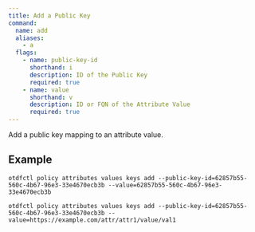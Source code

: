 ```yaml
---
title: Add a Public Key
command:
  name: add
  aliases:
    - a
  flags:
    - name: public-key-id
      shorthand: i
      description: ID of the Public Key
      required: true
    - name: value
      shorthand: v
      description: ID or FQN of the Attribute Value
      required: true
---
```


Add a public key mapping to an attribute value.

## Example

```shell
otdfctl policy attributes values keys add --public-key-id=62857b55-560c-4b67-96e3-33e4670ecb3b --value=62857b55-560c-4b67-96e3-33e4670ecb3b
```

```shell
otdfctl policy attributes values keys add --public-key-id=62857b55-560c-4b67-96e3-33e4670ecb3b --value=https://example.com/attr/attr1/value/val1
```
